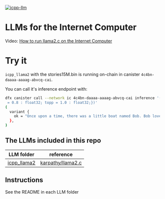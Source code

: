 [![icpp-llm](https://github.com/icppWorld/icpp-llm/actions/workflows/cicd.yml/badge.svg)](https://github.com/icppWorld/icpp-llm/actions/workflows/cicd.yml)

# LLMs for the Internet Computer

Video: [How to run llama2.c on the Internet Computer](https://www.loom.com/share/a065b678df63462fb2f637d1b550b5d2?sid=1aeee693-25c0-4d1f-be0c-8231b53eb742)

# Try it

`icpp_llama2` with the stories15M.bin is running on-chain in canister `4c4bn-daaaa-aaaag-abvcq-cai`. 

You can call it's inference endpoint with:

```bash
dfx canister call --network ic 4c4bn-daaaa-aaaag-abvcq-cai inference '(record {prompt = "" : text; steps = 20 : nat64; temperature
 = 0.8 : float32; topp = 1.0 : float32;})'
(
  variant {
    ok = "Once upon a time, there was a little boat named Bob. Bob loved to float on the water"
  },
)
```


## The LLMs included in this repo

| LLM folder        | reference                                                      |
| ------------- | ------------------------------------------------------------ |
| [icpp_llama2](https://github.com/icppWorld/icpp-llm/tree/main/icpp_llama2)   | [karpathy/llama2.c](https://github.com/karpathy/llama2.c) |


## Instructions

See the README in each LLM folder